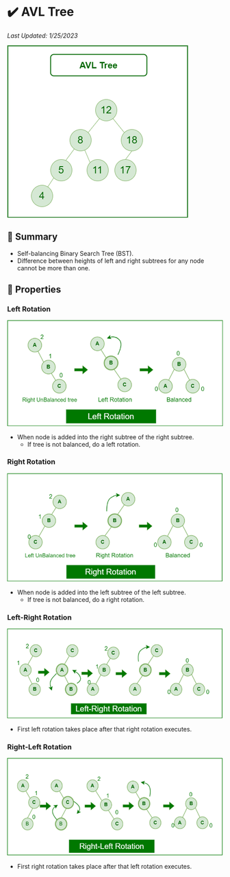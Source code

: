 # :heavy_check_mark: AVL Tree
*Last Updated: 1/25/2023*

![Image of an AVL Tree](../../../images/data-structures/non-linear/tree/avl-tree.png)

## :round_pushpin: Summary
- Self-balancing Binary Search Tree (BST).
- Difference between heights of left and right subtrees for any node cannot be more than one.

## :round_pushpin: Properties
### Left Rotation
![Image of a left rotation of an AVL tree](../../../images/data-structures/non-linear/tree/avl-tree-left-rotation.png)
- When node is added into the right subtree of the right subtree.
  - If tree is not balanced, do a left rotation.

### Right Rotation
![Image of a right rotation of an AVL tree](../../../images/data-structures/non-linear/tree/avl-tree-right-rotation.png)
- When node is added into the left subtree of the left subtree.
  - If tree is not balanced, do a right rotation.

### Left-Right Rotation
![Image of a left rotation of an AVL tree](../../../images/data-structures/non-linear/tree/avl-tree-left-right-rotation.png)
- First left rotation takes place after that right rotation executes.

### Right-Left Rotation
![Image of a left rotation of an AVL tree](../../../images/data-structures/non-linear/tree/avl-tree-right-left-rotation.png)
- First right rotation takes place after that left rotation executes.
